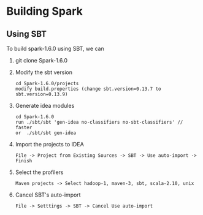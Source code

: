# Building Spark

## Using SBT
To build spark-1.6.0 using SBT, we can 

1. git clone Spark-1.6.0
2. Modify the sbt version

	```shell
	cd Spark-1.6.0/projects
	modify build.properties (change sbt.version=0.13.7 to sbt.version=0.13.9)
	```
3. Generate idea modules 
	```shell
	cd Spark-1.6.0
	run ./sbt/sbt 'gen-idea no-classifiers no-sbt-classifiers' // faster
	or  ./sbt/sbt gen-idea
	```
	
4. Import the projects to IDEA
	```shell
	File -> Project from Existing Sources -> SBT -> Use auto-import -> Finish
	```
5. Select the profilers
	```shell
	Maven projects -> Select hadoop-1, maven-3, sbt, scala-2.10, unix
	```
6. Cancel SBT's auto-import
    ```shell
	File -> Setttings -> SBT -> Cancel Use auto-import
	```
	